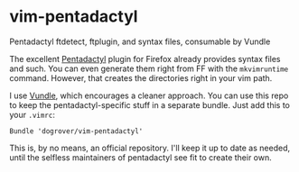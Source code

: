 vim-pentadactyl
===============

Pentadactyl ftdetect, ftplugin, and syntax files, consumable by Vundle

The excellent [Pentadactyl](http://5digits.org/pentadactyl/) plugin for Firefox already provides syntax files and such. You can even generate them right from FF with the `mkvimruntime` command. However, that creates the directories right in your vim path.

I use [Vundle](https://github.com/gmarik/vundle), which encourages a cleaner approach. You can use this repo to keep the pentadactyl-specific stuff in a separate bundle. Just add this to your `.vimrc`:

    Bundle 'dogrover/vim-pentadactyl'

This is, by no means, an official repository. I'll keep it up to date as needed, until the selfless maintainers of pentadactyl see fit to create their own.


